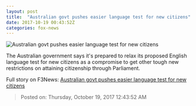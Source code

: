 ```yaml
---
layout: post
title:  "Australian govt pushes easier language test for new citizens"
date: 2017-10-19 00:43:52Z
categories: fox-news
---
```


![Australian govt pushes easier language test for new citizens](http://www.foxnews.com/content/dam/fox-news/logo/og-fn-foxnews.jpg)

The Australian government says it's prepared to relax its proposed English language test for new citizens as a compromise to get other tough new restrictions on attaining citizenship through Parliament.


Full story on F3News: [Australian govt pushes easier language test for new citizens](http://www.f3nws.com/n/YJVQh)

> Posted on: Thursday, October 19, 2017 12:43:52 AM
